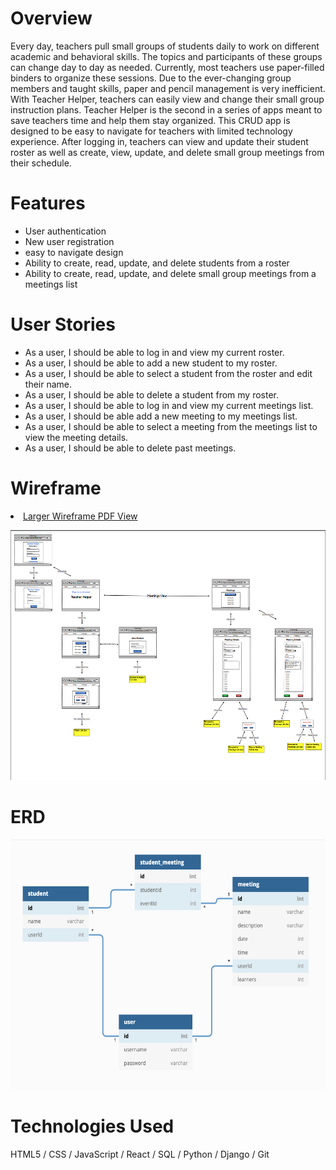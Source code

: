 <!-- <p float="left">
    <img src="./src/images/mainheadercc.png" alt="Homepage" width="800" height="200">
</p> -->

# Overview
Every day, teachers pull small groups of students daily to work on different academic and behavioral skills.  The topics and participants of these groups can change day to day as needed.  Currently, most teachers use paper-filled binders to organize these sessions. Due to the ever-changing group members and taught skills, paper and pencil management is very inefficient. With Teacher Helper, teachers can easily view and change their small group instruction plans.  Teacher Helper is the second in a series of apps meant to save teachers time and help them stay organized. This CRUD app is designed to be easy to navigate for teachers with limited technology experience.  After logging in, teachers can view and update their student roster as well as create, view, update, and delete small group meetings from their schedule.

# Features
<ul>
    <li>User authentication</li>
    <li>New user registration</li>
    <li>easy to navigate design</li>
    <li>Ability to create, read, update, and delete students from a roster</li>
    <li>Ability to create, read, update, and delete small group meetings from a meetings list</li>
</ul>

# User Stories
<ul>
    <li>As a user, I should be able to log in and view my current roster.</li>
    <li>As a user, I should be able to add a new student to my roster.</li>
    <li>As a user, I should be able to select a student from the roster and edit their name.</li>
    <li>As a user, I should be able to delete a student from my roster.</li>
    <li>As a user, I should be able to log in and view my current meetings list.</li>
    <li>As a user, I should be able add a new meeting to my meetings list.</li>
    <li>As a user, I should be able to select a meeting from the meetings list to view the meeting details.</li>
    <li>As a user, I should be able to delete past meetings.</li>
</ul>

<!-- # Images from Conference Cards

### Homepage
<p>
    <img src="./src/images/homepagecc.png" alt="Homepage" width="700" height="500">
</p>

### Roster Menu
<p>
    <img src="./src/images/rostercc.png" alt="Roster" width="700" height="500">
</p>

### View or Edit Current Student Card
<p>
    <img src="./src/images/currentstudentcc.png" alt="Current Student" width="700" height="900">
</p>

### Create New Student Card
<p>
    <img src="./src/images/newstudentcc.png" alt="New Student" width="700" height="900">
</p>

# Watch Conference Cards in Action
https://www.loom.com/share/6d03dddb31a649959c1a3174d9770de1 -->


# Wireframe
<p>
<li><a href="./src/images/thwireframe.pdf" target="_blank" >Larger Wireframe PDF View</a></li>
</p>
<p float="left">
    <img src="./src/images/wireframe.png" alt="Wireframe" width="800" height="400">
</p>

# ERD
<p float="left">
    <img src="./src/images/thERD.png" alt="ERD" width="800" height="400">
</p>

# Technologies Used
HTML5 / CSS / JavaScript / React / SQL / Python / Django / Git
